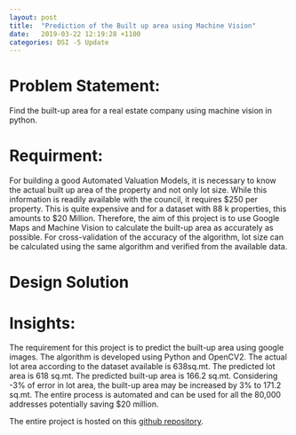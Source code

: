 ```yaml
---
layout: post
title:  "Prediction of the Built up area using Machine Vision"
date:   2019-03-22 12:19:28 +1100
categories: DSI -5 Update
---
```


# Problem Statement: 
Find the built-up area for a real estate company using machine vision in python.
# Requirment: 
For building a good Automated Valuation Models, it is necessary to know the actual built up area of the property and not only lot size. While this information is readily available with the council, it requires $250 per property. This is quite expensive and for a dataset with 88 k properties, this amounts to $20 Million. Therefore, the aim of this project is to use Google Maps and Machine Vision to calculate the built-up area as accurately as possible. For cross-validation of the accuracy of the algorithm, lot size can be calculated using the same algorithm and verified from the available data.

# Design Solution

 
# Insights:
The requirement for this project is to predict the built-up area using google images. The algorithm is developed using Python and OpenCV2. The actual lot area according to the dataset available is 638sq.mt. The predicted lot area is 618 sq.mt.  The predicted built-up area is 166.2 sq.mt. Considering -3% of error in lot area, the built-up area may be increased by 3% to 171.2 sq.mt. The entire process is automated and can be used for all the 80,000 addresses potentially saving $20 million.





The entire project is hosted on this [github repository][UK-Drug]. 

[UK-Drug]: https://github.com/RajasKhokle/DS-Drug-Demand-Forecasting


